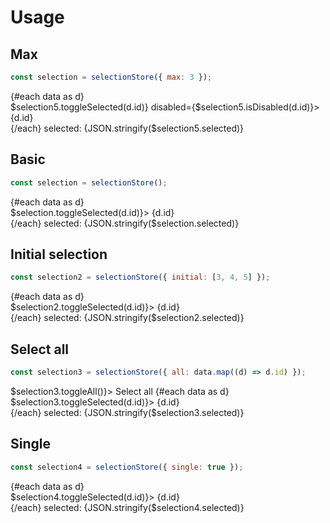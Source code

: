 <script lang="ts">
	import { Checkbox, Radio, selectionStore } from 'svelte-ux';
	import Preview from '$lib/components/Preview.svelte';

  const data = Array.from({ length: 5 }).map((_,i) => {
    return {
      id: i + 1
    }
  });

  const selection = selectionStore()
  const selection2 = selectionStore({ initial: [3,4,5]})
  const selection3 = selectionStore({ all: data.map(d => d.id)});
  const selection4 = selectionStore({ single: true });
  const selection5 = selectionStore({ max: 3 });
</script>

<h1>Usage</h1>

<h2>Max</h2>

```js
const selection = selectionStore({ max: 3 });
```

<Preview>
  {#each data as d}
    <div>
      <Checkbox checked={$selection5.isSelected(d.id)} on:change={() => $selection5.toggleSelected(d.id)} disabled={$selection5.isDisabled(d.id)}>
        {d.id}
      </Checkbox>
    </div>
  {/each}
  selected: {JSON.stringify($selection5.selected)}
</Preview>

<h2>Basic</h2>

```js
const selection = selectionStore();
```

<Preview>
  {#each data as d}
    <div>
      <Checkbox checked={$selection.isSelected(d.id)} on:change={() => $selection.toggleSelected(d.id)}>
        {d.id}
      </Checkbox>
    </div>
  {/each}
  selected: {JSON.stringify($selection.selected)}
</Preview>

<h2>Initial selection</h2>

```js
const selection2 = selectionStore({ initial: [3, 4, 5] });
```

<Preview>
  {#each data as d}
    <div>
      <Checkbox checked={$selection2.isSelected(d.id)} on:change={() => $selection2.toggleSelected(d.id)}>
        {d.id}
      </Checkbox>
    </div>
  {/each}
  selected: {JSON.stringify($selection2.selected)}
</Preview>

<h2>Select all</h2>

```js
const selection3 = selectionStore({ all: data.map((d) => d.id) });
```

<Preview>
  <Checkbox checked={$selection3.isAnySelected()} indeterminate={!$selection3.isAllSelected()} on:change={() => $selection3.toggleAll()}>
    Select all
  </Checkbox>
  {#each data as d}
    <div>
      <Checkbox checked={$selection3.isSelected(d.id)} on:change={() => $selection3.toggleSelected(d.id)}>
        {d.id}
      </Checkbox>
    </div>
  {/each}
  selected: {JSON.stringify($selection3.selected)}
</Preview>

<h2>Single</h2>

```js
const selection4 = selectionStore({ single: true });
```

<Preview>
  {#each data as d}
    <div>
      <Radio group={$selection4.selected} value={d.id} on:change={() => $selection4.toggleSelected(d.id)}>
        {d.id}
      </Radio>
    </div>
  {/each}
  selected: {JSON.stringify($selection4.selected)}
</Preview>
